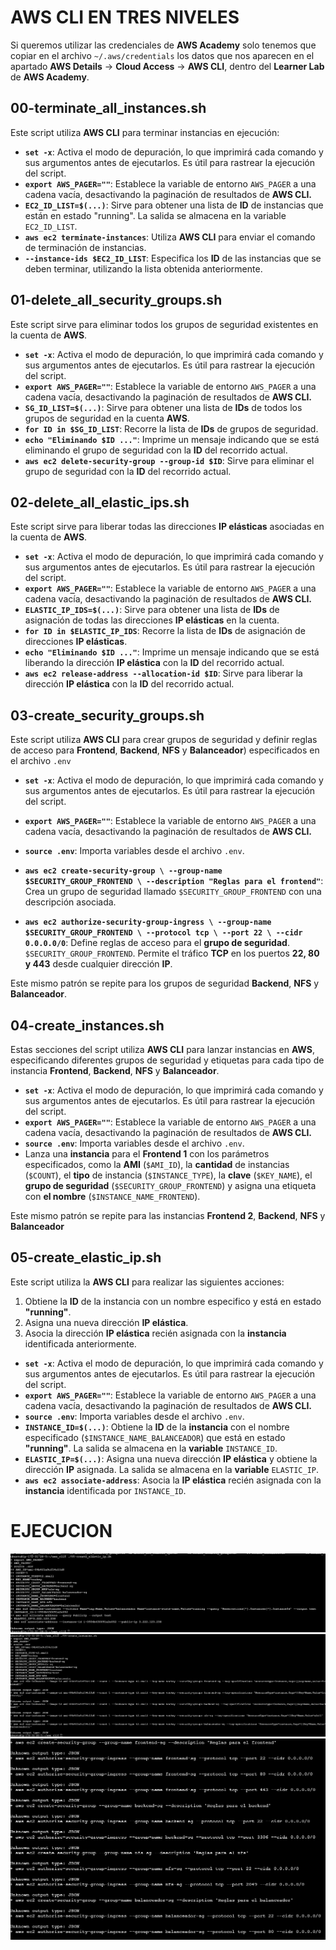 # AWS CLI EN TRES NIVELES
Si queremos utilizar las credenciales de  **AWS Academy**  solo tenemos que copiar en el archivo  `~/.aws/credentials`  los datos que nos aparecen en el apartado  **AWS Details**  ->  **Cloud Access**  ->  **AWS CLI**, dentro del  **Learner Lab**  de **AWS Academy**.

## 00-terminate_all_instances.sh
Este script utiliza **AWS CLI** para terminar instancias en ejecución:
- **`set -x`**: Activa el modo de depuración, lo que imprimirá cada comando y sus argumentos antes de ejecutarlos. Es útil para rastrear la ejecución del script.
- **`export AWS_PAGER=""`**: Establece la variable de entorno `AWS_PAGER` a una cadena vacía, desactivando la paginación de resultados de **AWS CLI.** 
- **`EC2_ID_LIST=$(...)`**:  Sirve para obtener una lista de **ID** de instancias que están en estado "running". La salida se almacena en la variable `EC2_ID_LIST`.
-    **`aws ec2 terminate-instances`**: Utiliza **AWS CLI** para enviar el comando de terminación de instancias.
-   **`--instance-ids $EC2_ID_LIST`**: Especifica los **ID** de las instancias  que se deben terminar, utilizando la lista obtenida anteriormente.

## 01-delete_all_security_groups.sh
Este script sirve para eliminar todos los grupos de seguridad existentes en la cuenta de **AWS**.
- **`set -x`**: Activa el modo de depuración, lo que imprimirá cada comando y sus argumentos antes de ejecutarlos. Es útil para rastrear la ejecución del script.
- **`export AWS_PAGER=""`**: Establece la variable de entorno `AWS_PAGER` a una cadena vacía, desactivando la paginación de resultados de **AWS CLI.** 
- **`SG_ID_LIST=$(...)`**: Sirve para obtener una lista de **IDs** de todos los grupos de seguridad en la cuenta **AWS**.
-   **`for ID in $SG_ID_LIST`**: Recorre la lista de **IDs** de grupos de seguridad.
-   **`echo "Eliminando $ID ..."`**: Imprime un mensaje indicando que se está eliminando el grupo de seguridad con la **ID** del recorrido actual.
-   **`aws ec2 delete-security-group --group-id $ID`**: Sirve para eliminar el grupo de seguridad con la **ID** del recorrido actual.

## 02-delete_all_elastic_ips.sh
Este script sirve para liberar todas las direcciones **IP elásticas** asociadas en la cuenta de **AWS**.
- **`set -x`**: Activa el modo de depuración, lo que imprimirá cada comando y sus argumentos antes de ejecutarlos. Es útil para rastrear la ejecución del script.
- **`export AWS_PAGER=""`**: Establece la variable de entorno `AWS_PAGER` a una cadena vacía, desactivando la paginación de resultados de **AWS CLI.** 
- **`ELASTIC_IP_IDS=$(...)`**: Sirve para obtener una lista de **IDs** de asignación de todas las direcciones **IP elásticas** en la cuenta.
-   **`for ID in $ELASTIC_IP_IDS`**: Recorre la lista de **IDs** de asignación de direcciones **IP elásticas**.   
-   **`echo "Eliminando $ID ..."`**: Imprime un mensaje indicando que se está liberando la dirección **IP elástica** con la **ID** del recorrido actual.
-   **`aws ec2 release-address --allocation-id $ID`**: Sirve para liberar la dirección **IP elástica** con la **ID** del recorrido actual.

## 03-create_security_groups.sh
Este script utiliza **AWS CLI** para crear grupos de seguridad y definir reglas de acceso para **Frontend**, **Backend**, **NFS** y **Balanceador**) especificados en el archivo `.env`
- **`set -x`**: Activa el modo de depuración, lo que imprimirá cada comando y sus argumentos antes de ejecutarlos. Es útil para rastrear la ejecución del script.
- **`export AWS_PAGER=""`**: Establece la variable de entorno `AWS_PAGER` a una cadena vacía, desactivando la paginación de resultados de **AWS CLI.** 
- **`source .env`**: Importa variables desde el archivo `.env`.

- **`aws ec2 create-security-group \ --group-name $SECURITY_GROUP_FRONTEND \ --description "Reglas para el frontend"`**: Crea un grupo de seguridad llamado `$SECURITY_GROUP_FRONTEND` con una descripción asociada. 
- **`aws ec2 authorize-security-group-ingress \ --group-name $SECURITY_GROUP_FRONTEND \ --protocol tcp \ --port 22 \ --cidr 0.0.0.0/0`**: Define reglas de acceso para el **grupo de seguridad**. `$SECURITY_GROUP_FRONTEND`. Permite el tráfico **TCP** en los puertos **22, 80 y 443** desde cualquier dirección **IP**.

Este mismo patrón se repite para los grupos de seguridad **Backend**, **NFS** y **Balanceador**.

## 04-create_instances.sh
Estas secciones del script utiliza **AWS CLI** para lanzar instancias en **AWS**, especificando diferentes grupos de seguridad y etiquetas para cada tipo de instancia **Frontend**, **Backend**, **NFS** y **Balanceador**.
- **`set -x`**: Activa el modo de depuración, lo que imprimirá cada comando y sus argumentos antes de ejecutarlos. Es útil para rastrear la ejecución del script.
- **`export AWS_PAGER=""`**: Establece la variable de entorno `AWS_PAGER` a una cadena vacía, desactivando la paginación de resultados de **AWS CLI.** 
- **`source .env`**: Importa variables desde el archivo `.env`.
- Lanza una **instancia** para el **Frontend 1** con los parámetros especificados, como la **AMI** (`$AMI_ID`), la **cantidad** de instancias (`$COUNT`), el **tipo** de instancia (`$INSTANCE_TYPE`), la **clave** (`$KEY_NAME`), el **grupo de seguridad** (`$SECURITY_GROUP_FRONTEND`) y asigna una etiqueta con **el nombre** (`$INSTANCE_NAME_FRONTEND`).

Este mismo patrón se repite para las instancias **Frontend 2**, **Backend**, **NFS** y **Balanceador**

## 05-create_elastic_ip.sh
Este script utiliza la **AWS CLI** para realizar las siguientes acciones:

1.  Obtiene la **ID** de la instancia con un nombre especifico y está en estado **"running"**.
2.  Asigna una nueva dirección **IP elástica**.
3.  Asocia la dirección **IP elástica** recién asignada con la **instancia** identificada anteriormente.
- **`set -x`**: Activa el modo de depuración, lo que imprimirá cada comando y sus argumentos antes de ejecutarlos. Es útil para rastrear la ejecución del script.
- **`export AWS_PAGER=""`**: Establece la variable de entorno `AWS_PAGER` a una cadena vacía, desactivando la paginación de resultados de **AWS CLI.** 
- **`source .env`**: Importa variables desde el archivo `.env`.
- **`INSTANCE_ID=$(...)`**: Obtiene la **ID** de la **instancia** con el nombre especificado (`$INSTANCE_NAME_BALANCEADOR`) que está en estado **"running"**. La salida se almacena en la **variable** `INSTANCE_ID`.
- **`ELASTIC_IP=$(...)`**: Asigna una nueva dirección **IP elástica** y obtiene la dirección **IP** asignada. La salida se almacena en la **variable** `ELASTIC_IP`.
- **`aws ec2 associate-address`**: Asocia la **IP elástica** recién asignada con la **instancia** identificada por  `INSTANCE_ID`.

# EJECUCION
![IP](images/ip.png)
![inst](images/Creacion%20de%20instancias.png)
![reg](images/reglas.png)
![]()